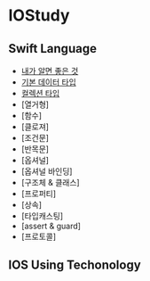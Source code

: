 # IOStudy

## Swift Language
* [내가 알면 좋은 것](https://github.com/wodnd0518/IOStudy/blob/main/Swift%20Language/The%20Basics.md)
* [기본 데이터 타입](https://github.com/wodnd0518/IOStudy/blob/main/Swift%20Language/%EA%B8%B0%EB%B3%B8%20%EB%8D%B0%EC%9D%B4%ED%84%B0%20%ED%83%80%EC%9E%85.md)
* [컬렉션 타입](https://github.com/wodnd0518/IOStudy/blob/main/Swift%20Language/%EC%BB%AC%EB%A0%89%EC%85%98%20%ED%83%80%EC%9E%85.md)
* [열거형]
* [함수]
* [클로져]
* [조건문]
* [반목문]
* [옵셔널]
* [옵셔널 바인딩]
* [구조체 & 클래스]
* [프로퍼티]
* [상속]
* [타입캐스팅]
* [assert & guard]
* [프로토콜]

## IOS Using Techonology
